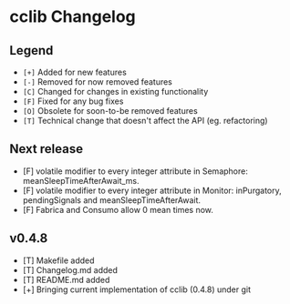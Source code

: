 # cclib Changelog

## Legend

- `[+]` Added for new features
- `[-]` Removed for now removed features
- `[C]` Changed for changes in existing functionality
- `[F]` Fixed for any bug fixes
- `[O]` Obsolete for soon-to-be removed features
- `[T]` Technical change that doesn't affect the API (eg. refactoring)

## Next release

- [F] volatile modifier to every integer attribute in Semaphore: meanSleepTimeAfterAwait_ms.
- [F] volatile modifier to every integer attribute in Monitor: inPurgatory, pendingSignals and meanSleepTimeAfterAwait.
- [F] Fabrica and Consumo allow 0 mean times now.

## v0.4.8

- [T] Makefile added
- [T] Changelog.md added
- [T] README.md added
- [+] Bringing current implementation of cclib (0.4.8) under git
